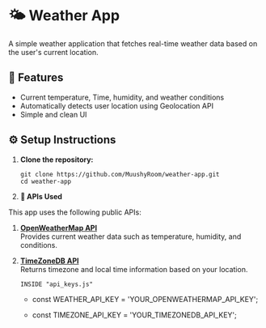 # 🌤️ Weather App

A simple weather application that fetches real-time weather data based on the user's current location.

## 🚀 Features

- Current temperature, Time, humidity, and weather conditions
- Automatically detects user location using Geolocation API
- Simple and clean UI

## ⚙️ Setup Instructions

1. **Clone the repository:**


   ```
   git clone https://github.com/MuushyRoom/weather-app.git
   cd weather-app
   ```

2. **🔌 APIs Used**
   
This app uses the following public APIs:

1. **[OpenWeatherMap API](https://openweathermap.org/)**  
   Provides current weather data such as temperature, humidity, and conditions.

2. **[TimeZoneDB API](https://timezonedb.com/)**  
   Returns timezone and local time information based on your location.

    ```INSIDE "api_keys.js"```
   - const WEATHER_API_KEY = 'YOUR_OPENWEATHERMAP_API_KEY';
     
   - const TIMEZONE_API_KEY = 'YOUR_TIMEZONEDB_API_KEY';
  
